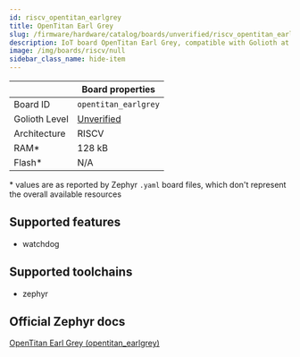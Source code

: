 ```yaml
---
id: riscv_opentitan_earlgrey
title: OpenTitan Earl Grey
slug: /firmware/hardware/catalog/boards/unverified/riscv_opentitan_earlgrey
description: IoT board OpenTitan Earl Grey, compatible with Golioth at unverified level.
image: /img/boards/riscv/null
sidebar_class_name: hide-item
---
```


[//]: # (This is an auto-generated file, do not edit! Changes to it will be lost upon re-generation)



|                | Board properties     |
| -------------  | -------------------- |
| Board ID       | `opentitan_earlgrey` |
| Golioth Level  | [Unverified](/firmware/hardware#unverified-boards) |
| Architecture   | RISCV |
| RAM*           | 128 kB |
| Flash*         | N/A |

\* values are as reported by Zephyr `.yaml` board files, which don't represent the overall available resources



## Supported features

* watchdog

## Supported toolchains

* zephyr

## Official Zephyr docs

[OpenTitan Earl Grey (opentitan_earlgrey)](https://docs.zephyrproject.org/latest/boards/riscv/opentitan_earlgrey/doc/index.html)
